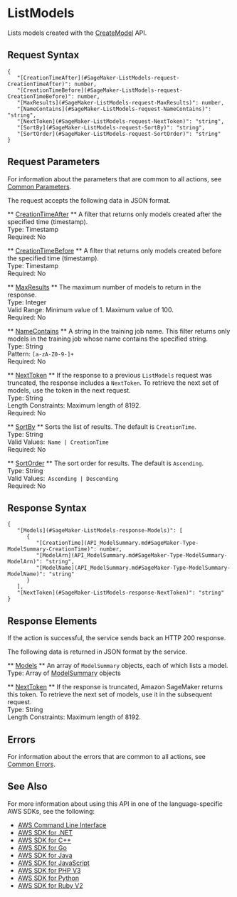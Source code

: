 # ListModels<a name="API_ListModels"></a>

Lists models created with the [CreateModel](http://docs.aws.amazon.com/sagemaker/latest/dg/API_CreateModel.html) API\.

## Request Syntax<a name="API_ListModels_RequestSyntax"></a>

```
{
   "[CreationTimeAfter](#SageMaker-ListModels-request-CreationTimeAfter)": number,
   "[CreationTimeBefore](#SageMaker-ListModels-request-CreationTimeBefore)": number,
   "[MaxResults](#SageMaker-ListModels-request-MaxResults)": number,
   "[NameContains](#SageMaker-ListModels-request-NameContains)": "string",
   "[NextToken](#SageMaker-ListModels-request-NextToken)": "string",
   "[SortBy](#SageMaker-ListModels-request-SortBy)": "string",
   "[SortOrder](#SageMaker-ListModels-request-SortOrder)": "string"
}
```

## Request Parameters<a name="API_ListModels_RequestParameters"></a>

For information about the parameters that are common to all actions, see [Common Parameters](CommonParameters.md)\.

The request accepts the following data in JSON format\.

 ** [CreationTimeAfter](#API_ListModels_RequestSyntax) **   <a name="SageMaker-ListModels-request-CreationTimeAfter"></a>
A filter that returns only models created after the specified time \(timestamp\)\.  
Type: Timestamp  
Required: No

 ** [CreationTimeBefore](#API_ListModels_RequestSyntax) **   <a name="SageMaker-ListModels-request-CreationTimeBefore"></a>
A filter that returns only models created before the specified time \(timestamp\)\.  
Type: Timestamp  
Required: No

 ** [MaxResults](#API_ListModels_RequestSyntax) **   <a name="SageMaker-ListModels-request-MaxResults"></a>
The maximum number of models to return in the response\.  
Type: Integer  
Valid Range: Minimum value of 1\. Maximum value of 100\.  
Required: No

 ** [NameContains](#API_ListModels_RequestSyntax) **   <a name="SageMaker-ListModels-request-NameContains"></a>
A string in the training job name\. This filter returns only models in the training job whose name contains the specified string\.  
Type: String  
Pattern: `[a-zA-Z0-9-]+`   
Required: No

 ** [NextToken](#API_ListModels_RequestSyntax) **   <a name="SageMaker-ListModels-request-NextToken"></a>
If the response to a previous `ListModels` request was truncated, the response includes a `NextToken`\. To retrieve the next set of models, use the token in the next request\.  
Type: String  
Length Constraints: Maximum length of 8192\.  
Required: No

 ** [SortBy](#API_ListModels_RequestSyntax) **   <a name="SageMaker-ListModels-request-SortBy"></a>
Sorts the list of results\. The default is `CreationTime`\.  
Type: String  
Valid Values:` Name | CreationTime`   
Required: No

 ** [SortOrder](#API_ListModels_RequestSyntax) **   <a name="SageMaker-ListModels-request-SortOrder"></a>
The sort order for results\. The default is `Ascending`\.  
Type: String  
Valid Values:` Ascending | Descending`   
Required: No

## Response Syntax<a name="API_ListModels_ResponseSyntax"></a>

```
{
   "[Models](#SageMaker-ListModels-response-Models)": [ 
      { 
         "[CreationTime](API_ModelSummary.md#SageMaker-Type-ModelSummary-CreationTime)": number,
         "[ModelArn](API_ModelSummary.md#SageMaker-Type-ModelSummary-ModelArn)": "string",
         "[ModelName](API_ModelSummary.md#SageMaker-Type-ModelSummary-ModelName)": "string"
      }
   ],
   "[NextToken](#SageMaker-ListModels-response-NextToken)": "string"
}
```

## Response Elements<a name="API_ListModels_ResponseElements"></a>

If the action is successful, the service sends back an HTTP 200 response\.

The following data is returned in JSON format by the service\.

 ** [Models](#API_ListModels_ResponseSyntax) **   <a name="SageMaker-ListModels-response-Models"></a>
An array of `ModelSummary` objects, each of which lists a model\.  
Type: Array of [ModelSummary](API_ModelSummary.md) objects

 ** [NextToken](#API_ListModels_ResponseSyntax) **   <a name="SageMaker-ListModels-response-NextToken"></a>
 If the response is truncated, Amazon SageMaker returns this token\. To retrieve the next set of models, use it in the subsequent request\.   
Type: String  
Length Constraints: Maximum length of 8192\.

## Errors<a name="API_ListModels_Errors"></a>

For information about the errors that are common to all actions, see [Common Errors](CommonErrors.md)\.

## See Also<a name="API_ListModels_SeeAlso"></a>

For more information about using this API in one of the language\-specific AWS SDKs, see the following:
+  [AWS Command Line Interface](http://docs.aws.amazon.com/goto/aws-cli/sagemaker-2017-07-24/ListModels) 
+  [AWS SDK for \.NET](http://docs.aws.amazon.com/goto/DotNetSDKV3/sagemaker-2017-07-24/ListModels) 
+  [AWS SDK for C\+\+](http://docs.aws.amazon.com/goto/SdkForCpp/sagemaker-2017-07-24/ListModels) 
+  [AWS SDK for Go](http://docs.aws.amazon.com/goto/SdkForGoV1/sagemaker-2017-07-24/ListModels) 
+  [AWS SDK for Java](http://docs.aws.amazon.com/goto/SdkForJava/sagemaker-2017-07-24/ListModels) 
+  [AWS SDK for JavaScript](http://docs.aws.amazon.com/goto/AWSJavaScriptSDK/sagemaker-2017-07-24/ListModels) 
+  [AWS SDK for PHP V3](http://docs.aws.amazon.com/goto/SdkForPHPV3/sagemaker-2017-07-24/ListModels) 
+  [AWS SDK for Python](http://docs.aws.amazon.com/goto/boto3/sagemaker-2017-07-24/ListModels) 
+  [AWS SDK for Ruby V2](http://docs.aws.amazon.com/goto/SdkForRubyV2/sagemaker-2017-07-24/ListModels) 